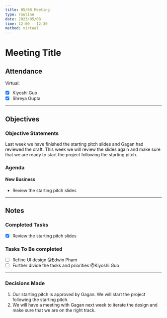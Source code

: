 ```yaml
---
title: 05/08 Meeting
type: routine
date: 2023/05/08
time: 12:00 - 12:30
method: virtual
---
```


# Meeting Title 

## Attendance

Virtual:

- [x] Kiyoshi Guo 
- [x] Shreya Gupta 

--- 

## Objectives

### Objective Statements

Last week we have finished the starting pitch slides and Gagan had reviewed the draft. This week we will review the slides again and make sure that we are ready to start the project following the starting pitch.

### Agenda

#### New Business

- Review the starting pitch slides

--- 

## Notes

### Completed Tasks

- [x] Review the starting pitch slides 

### Tasks To Be completed 

- [ ] Refine UI design @Edwin Pham
- [ ] Further divide the tasks and priorities @Kiyoshi Guo

---

### Decisions Made

1. Our starting pitch is approved by Gagan. We will start the project following the starting pitch.
2. We will have a meeting with Gagan next week to iterate the design and make sure that we are on the right track.
